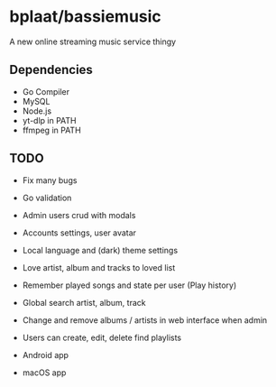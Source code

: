 # bplaat/bassiemusic
A new online streaming music service thingy

## Dependencies
- Go Compiler
- MySQL
- Node.js
- yt-dlp in PATH
- ffmpeg in PATH

## TODO
- Fix many bugs

- Go validation
- Admin users crud with modals
- Accounts settings, user avatar
- Local language and (dark) theme settings

- Love artist, album and tracks to loved list
- Remember played songs and state per user (Play history)
- Global search artist, album, track
- Change and remove albums / artists in web interface when admin
- Users can create, edit, delete find playlists

- Android app
- macOS app
